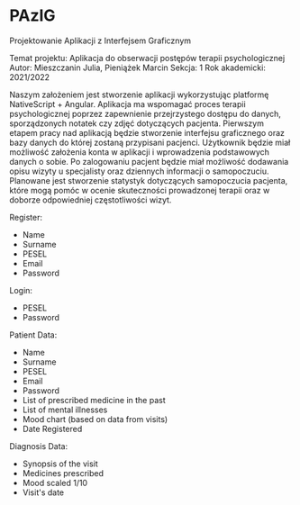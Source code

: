 # PAzIG
Projektowanie Aplikacji z Interfejsem Graficznym


Temat projektu: Aplikacja do obserwacji postępów terapii psychologicznej
Autor: Mieszczanin Julia, Pieniążek Marcin
Sekcja: 1
Rok akademicki: 2021/2022


Naszym założeniem jest stworzenie aplikacji wykorzystując platformę NativeScript + Angular. 
Aplikacja ma wspomagać proces terapii psychologicznej poprzez zapewnienie przejrzystego dostępu
do danych, sporządzonych notatek czy zdjęć dotyczących pacjenta. Pierwszym etapem pracy nad 
aplikacją będzie stworzenie interfejsu graficznego oraz bazy danych do której zostaną przypisani 
pacjenci. Użytkownik będzie miał możliwość założenia konta w aplikacji i wprowadzenia 
podstawowych danych o sobie. Po zalogowaniu pacjent będzie miał możliwość dodawania opisu 
wizyty u specjalisty oraz dziennych informacji o samopoczuciu. Planowane jest stworzenie statystyk 
dotyczących samopoczucia pacjenta, które mogą pomóc w ocenie skuteczności prowadzonej terapii 
oraz w doborze odpowiedniej częstotliwości wizyt.


Register:
- Name
- Surname
- PESEL
- Email
- Password

Login:
- PESEL
- Password

Patient Data:
- Name
- Surname
- PESEL
- Email
- Password
- List of prescribed medicine in the past
- List of mental illnesses
- Mood chart (based on data from visits)
- Date Registered


Diagnosis Data:
- Synopsis of the visit
- Medicines prescribed
- Mood scaled 1/10
- Visit's date


